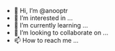 - 👋 Hi, I’m @anooptr
- 👀 I’m interested in ...
- 🌱 I’m currently learning ...
- 💞️ I’m looking to collaborate on ...
- 📫 How to reach me ...

<!---
anooptr/anooptr is a ✨ special ✨ repository because its `README.md` (this file) appears on your GitHub profile.
You can click the Preview link to take a look at your changes.
--->
